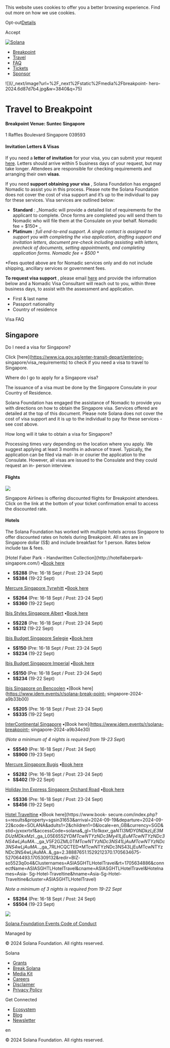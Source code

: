 This website uses cookies to offer you a better browsing experience. Find out
more on how we use cookies.

Opt-out[Details](/privacy-policy#collection-of-information)

Accept

[![Solana](/_next/static/media/logotype.e4df684f.svg)](/)

  * [Breakpoint](/breakpoint)
  * [Travel](/breakpoint/travel)
  * [FAQ](/breakpoint/faq)
  * [Tickets](/breakpoint/tickets)
  * [Sponsor](https://solanafoundation.typeform.com/2024sponsorship)

![](/_next/image?url=%2F_next%2Fstatic%2Fmedia%2Fbreakpoint-
hero-2024.6d87d7b4.jpg&w=3840&q=75)

# Travel to Breakpoint

#### **Breakpoint Venue:** Suntec Singapore

1 Raffles Boulevard Singapore 039593

#### Invitation Letters & Visas

If you need a **letter of invitation** for your visa, you can submit your
request [here](https://solanafoundation.typeform.com/to/KhvEeXH3). Letters
should arrive within 5 business days of your request, but may take longer.
Attendees are responsible for checking requirements and arranging their own
**visas**.

  

If you need **support obtaining your visa** , Solana Foundation has engaged
Nomadic to assist you in this process. Please note the Solana Foundation does
not cover the cost of visa support and it’s up to the individual to pay for
these services. Visa services are outlined below:

  * **Standard** : _Nomadic will provide a detailed list of requirements for the applicant to complete. Once forms are completed you will send them to Nomadic who will file them at the Consulate on your behalf.  Nomadic fee = $150* _
  * **Platinum** : _full end-to-end support. A single contact is assigned to support you with completing the visa application, drafting support and invitation letters, document pre-check including assisting with letters, precheck of documents, setting appointments, and completing application forms. Nomadic fee = $500_ *

*Fees quoted above are for Nomadic services only and do not include shipping, ancillary services or government fees.

  

**To request visa support** , please email
[here](mailto:siobhan.thomas@gonomadic.com) and provide the information below
and a Nomadic Visa Consultant will reach out to you, within three business
days, to assist with the assessment and application.

  * First & last name
  * Passport nationality
  * Country of residence

Visa FAQ

## Singapore

Do I need a visa for Singapore?

Click [here](https://www.ica.gov.sg/enter-transit-depart/entering-
singapore/visa_requirements) to check if you need a visa to travel to
Singapore.

Where do I go to apply for a Singapore visa?

The issuance of a visa must be done by the Singapore Consulate in your Country
of Residence.

Solana Foundation has engaged the assistance of Nomadic to provide you with
directions on how to obtain the Singapore visa. Services offered are detailed
at the top of this document. Please note Solana does not cover the cost of
visa support and it is up to the individual to pay for these services - see
cost above.

How long will it take to obtain a visa for Singapore?

Processing times vary depending on the location where you apply. We suggest
applying at least 3 months in advance of travel. Typically, the application
can be filed via mail- in or courier the application to the Consulate.
However, all visas are issued to the Consulate and they could request an in-
person interview.

#### **Flights**

![](https://cdn.builder.io/api/v1/image/assets%2Fce0c7323a97a4d91bd0baa7490ec9139%2F06c7ae7570314869b251b4f84612ae1a?width=300)

Singapore Airlines is offering discounted flights for Breakpoint attendees.
Click on the link at the bottom of your ticket confirmation email to access
the discounted rate.

#### **Hotels**

The Solana Foundation has worked with multiple hotels across Singapore to
offer discounted rates on hotels during Breakpoint. All rates are in Singapore
dollar (S$) and include breakfast for 1 person. Rates below include tax &
fees.

  

[Hotel Faber Park - Handwritten Collection](http://hotelfaberpark-
singapore.com/) **•**[Book
here](https://forms.office.com/r/nrHr53Dute?origin=lprLink)

  * **S$288**  (Pre: 16-18 Sept / Post: 23-24 Sept)
  * **S$384**  (19-22 Sept)

  

[Mercure Singapore Tyrwhitt](http://mercure-singapore-tyrwhitt.com/)
**•**[Book here](https://forms.office.com/r/nrHr53Dute?origin=lprLink)

  * **S$264**  (Pre: 16-18 Sept / Post: 23-24 Sept)
  * **S$360**  (19-22 Sept)

  

[Ibis Styles Singapore Albert](http://ibisstyles-singapore-albert.com/)
**•**[Book here](https://forms.office.com/r/nrHr53Dute?origin=lprLink)

  * **S$228**  (Pre: 16-18 Sept / Post: 23-24 Sept)
  * **S$312**  (19-22 Sept)

  

[Ibis Budget Singapore
Selegie](https://all.accor.com/hotel/B6J6/index.en.shtml) **•**[Book
here](https://forms.office.com/r/nrHr53Dute?origin=lprLink)

  * **S$150**  (Pre: 16-18 Sept / Post: 23-24 Sept)
  * **S$234**  (19-22 Sept)

  

[Ibis Budget Singapore
Imperial](https://all.accor.com/hotel/B6J7/index.en.shtml) **•**[Book
here](https://forms.office.com/r/nrHr53Dute?origin=lprLink)

  * **S$150**  (Pre: 16-18 Sept / Post: 23-24 Sept)
  * **S$234**  (19-22 Sept)

  

[Ibis Singapore on Bencoolen](https://all.accor.com/hotel/6657/index.en.shtml)
**•**[Book here](https://www.idem.events/r/solana-break-point-
singapore-2024-a9b33b00)

  * **S$205**  (Pre: 16-18 Sept / Post: 23-24 Sept)
  * **S$335**  (19-22 Sept)

  

[InterContinental Singapore](https://singapore.intercontinental.com/)
**•**[Book here](https://www.idem.events/r/solana-breakpoint-
singapore-2024-a9b34e30)

(_Note a minimum of 4 nights is required from 19-23 Sept_)

  * **S$540**  (Pre: 16-18 Sept / Post: 24 Sept)
  * **S$900**  (19-23 Sept)

  

[Mercure Singapore Bugis](https://www.mercure-singapore-bugis.com/) **•**[Book
here](https://www.idem.events/r/solana_breakpoint_2024_singapore)

  * **S$282**  (Pre: 16-18 Sept / Post: 23-24 Sept)
  * **S$402**  (19-22 Sept)

  

[Holiday Inn Express Singapore Orchard
Road](https://www.ihg.com/holidayinnexpress/hotels/us/en/singapore/sinex/hoteldetail)
**•**[Book
here](https://drive.google.com/file/d/17yNLFpjk05-qUJ8WEMOB9j1-TaMgglF8/view?usp=sharing)

  * **S$336**  (Pre: 16-18 Sept / Post: 23-24 Sept)
  * **S$456**  (19-22 Sept)

  

[Hotel Traveltine](https://www.hoteltraveltine.com/) **•**[Book
here](https://www.book-
secure.com/index.php?s=results&property=sgsin31653&arrival=2024-09-19&departure=2024-09-22&code=SOLANA&adults1=2&children1=0&locale=en_GB&currency=SGD&stid=jyxoxrtxf&accessCode=solana&_gl=1*1o1kaxr*_ga*NTI3MDY0NDkzLjE3MDUzMDkxMzI.*_ga_L05E6552YD*MTcwNTYzNDc3My41LjEuMTcwNTYzNDc3NS4wLjAuMA..*_ga_V5F2GZML0T*MTcwNTYzNDc3NS41LjAuMTcwNTYzNDc3NS4wLjAuMA..*_ga_7RLHCQCTED*MTcwNTYzNDc3NS43LjEuMTcwNTYzNDc3NS4wLjAuMA..&_ga=2.38887651.1529212370.1705634675-527064493.1705309132&redir=BIZ-
so5523q0o4&Clusternames=ASIASGHTLHotelTravel&rt=1705634886&connectName=ASIASGHTLHotelTravel&cname=ASIASGHTLHotelTravel&Hotelnames=Asia-
Sg-Hotel-Traveltine&hname=Asia-Sg-Hotel-
Traveltine&cluster=ASIASGHTLHotelTravel)

 _Note a minimum of 3 nights is required from 19-22 Sept_

  * **S$264**  (Pre: 16-18 Sept / Post: 24 Sept)
  * **S$504**  (19-23 Sept)

![](https://cdn.builder.io/api/v1/pixel?apiKey=ce0c7323a97a4d91bd0baa7490ec9139)

[Solana Foundation Events Code of Conduct](/breakpoint/code-of-conduct)

Managed by

[](/)

[](/youtube)[](/twitter)[](/discord)[](/reddit)[](/github)[](/telegram)

© 2024 Solana Foundation. All rights reserved.

Solana

  * [Grants](https://solana.org/grants)
  * [Break Solana](https://break.solana.com/)
  * [Media Kit](/branding)
  * [Careers](https://jobs.solana.com/)
  * [Disclaimer](/tos)
  * [Privacy Policy](/privacy-policy)

Get Connected

  * [Ecosystem](/ecosystem)
  * [Blog](/news)
  * [Newsletter](/newsletter)

en

© 2024 Solana Foundation. All rights reserved.

